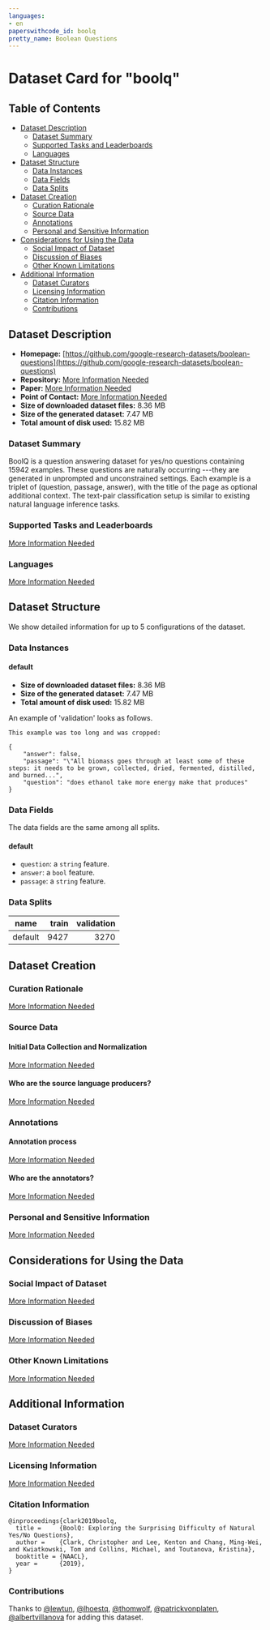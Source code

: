 ```yaml
---
languages:
- en
paperswithcode_id: boolq
pretty_name: Boolean Questions
---
```


# Dataset Card for "boolq"

## Table of Contents
- [Dataset Description](#dataset-description)
  - [Dataset Summary](#dataset-summary)
  - [Supported Tasks and Leaderboards](#supported-tasks-and-leaderboards)
  - [Languages](#languages)
- [Dataset Structure](#dataset-structure)
  - [Data Instances](#data-instances)
  - [Data Fields](#data-fields)
  - [Data Splits](#data-splits)
- [Dataset Creation](#dataset-creation)
  - [Curation Rationale](#curation-rationale)
  - [Source Data](#source-data)
  - [Annotations](#annotations)
  - [Personal and Sensitive Information](#personal-and-sensitive-information)
- [Considerations for Using the Data](#considerations-for-using-the-data)
  - [Social Impact of Dataset](#social-impact-of-dataset)
  - [Discussion of Biases](#discussion-of-biases)
  - [Other Known Limitations](#other-known-limitations)
- [Additional Information](#additional-information)
  - [Dataset Curators](#dataset-curators)
  - [Licensing Information](#licensing-information)
  - [Citation Information](#citation-information)
  - [Contributions](#contributions)

## Dataset Description

- **Homepage:** [https://github.com/google-research-datasets/boolean-questions](https://github.com/google-research-datasets/boolean-questions)
- **Repository:** [More Information Needed](https://github.com/huggingface/datasets/blob/master/CONTRIBUTING.md#how-to-contribute-to-the-dataset-cards)
- **Paper:** [More Information Needed](https://github.com/huggingface/datasets/blob/master/CONTRIBUTING.md#how-to-contribute-to-the-dataset-cards)
- **Point of Contact:** [More Information Needed](https://github.com/huggingface/datasets/blob/master/CONTRIBUTING.md#how-to-contribute-to-the-dataset-cards)
- **Size of downloaded dataset files:** 8.36 MB
- **Size of the generated dataset:** 7.47 MB
- **Total amount of disk used:** 15.82 MB

### Dataset Summary

BoolQ is a question answering dataset for yes/no questions containing 15942 examples. These questions are naturally
occurring ---they are generated in unprompted and unconstrained settings.
Each example is a triplet of (question, passage, answer), with the title of the page as optional additional context.
The text-pair classification setup is similar to existing natural language inference tasks.

### Supported Tasks and Leaderboards

[More Information Needed](https://github.com/huggingface/datasets/blob/master/CONTRIBUTING.md#how-to-contribute-to-the-dataset-cards)

### Languages

[More Information Needed](https://github.com/huggingface/datasets/blob/master/CONTRIBUTING.md#how-to-contribute-to-the-dataset-cards)

## Dataset Structure

We show detailed information for up to 5 configurations of the dataset.

### Data Instances

#### default

- **Size of downloaded dataset files:** 8.36 MB
- **Size of the generated dataset:** 7.47 MB
- **Total amount of disk used:** 15.82 MB

An example of 'validation' looks as follows.
```
This example was too long and was cropped:

{
    "answer": false,
    "passage": "\"All biomass goes through at least some of these steps: it needs to be grown, collected, dried, fermented, distilled, and burned...",
    "question": "does ethanol take more energy make that produces"
}
```

### Data Fields

The data fields are the same among all splits.

#### default
- `question`: a `string` feature.
- `answer`: a `bool` feature.
- `passage`: a `string` feature.

### Data Splits

| name  |train|validation|
|-------|----:|---------:|
|default| 9427|      3270|

## Dataset Creation

### Curation Rationale

[More Information Needed](https://github.com/huggingface/datasets/blob/master/CONTRIBUTING.md#how-to-contribute-to-the-dataset-cards)

### Source Data

#### Initial Data Collection and Normalization

[More Information Needed](https://github.com/huggingface/datasets/blob/master/CONTRIBUTING.md#how-to-contribute-to-the-dataset-cards)

#### Who are the source language producers?

[More Information Needed](https://github.com/huggingface/datasets/blob/master/CONTRIBUTING.md#how-to-contribute-to-the-dataset-cards)

### Annotations

#### Annotation process

[More Information Needed](https://github.com/huggingface/datasets/blob/master/CONTRIBUTING.md#how-to-contribute-to-the-dataset-cards)

#### Who are the annotators?

[More Information Needed](https://github.com/huggingface/datasets/blob/master/CONTRIBUTING.md#how-to-contribute-to-the-dataset-cards)

### Personal and Sensitive Information

[More Information Needed](https://github.com/huggingface/datasets/blob/master/CONTRIBUTING.md#how-to-contribute-to-the-dataset-cards)

## Considerations for Using the Data

### Social Impact of Dataset

[More Information Needed](https://github.com/huggingface/datasets/blob/master/CONTRIBUTING.md#how-to-contribute-to-the-dataset-cards)

### Discussion of Biases

[More Information Needed](https://github.com/huggingface/datasets/blob/master/CONTRIBUTING.md#how-to-contribute-to-the-dataset-cards)

### Other Known Limitations

[More Information Needed](https://github.com/huggingface/datasets/blob/master/CONTRIBUTING.md#how-to-contribute-to-the-dataset-cards)

## Additional Information

### Dataset Curators

[More Information Needed](https://github.com/huggingface/datasets/blob/master/CONTRIBUTING.md#how-to-contribute-to-the-dataset-cards)

### Licensing Information

[More Information Needed](https://github.com/huggingface/datasets/blob/master/CONTRIBUTING.md#how-to-contribute-to-the-dataset-cards)

### Citation Information

```
@inproceedings{clark2019boolq,
  title =     {BoolQ: Exploring the Surprising Difficulty of Natural Yes/No Questions},
  author =    {Clark, Christopher and Lee, Kenton and Chang, Ming-Wei, and Kwiatkowski, Tom and Collins, Michael, and Toutanova, Kristina},
  booktitle = {NAACL},
  year =      {2019},
}

```


### Contributions

Thanks to [@lewtun](https://github.com/lewtun), [@lhoestq](https://github.com/lhoestq), [@thomwolf](https://github.com/thomwolf), [@patrickvonplaten](https://github.com/patrickvonplaten), [@albertvillanova](https://github.com/albertvillanova) for adding this dataset.
